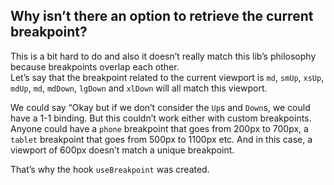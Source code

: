 ## Why isn’t there an option to retrieve the current breakpoint?

This is a bit hard to do and also it doesn’t really match this lib’s philosophy because breakpoints overlap each other.\
Let’s say that the breakpoint related to the current viewport is `md`, `smUp`, `xsUp`, `mdUp`, `md`, `mdDown`, `lgDown` and `xlDown` will all match this viewport.

We could say “Okay but if we don’t consider the `Up`s and `Down`s, we could have a 1-1 binding. But this couldn’t work either with custom breakpoints. Anyone could have a `phone` breakpoint that goes from 200px to 700px, a `tablet` breakpoint that goes from 500px to 1100px etc. And in this case, a viewport of 600px doesn’t match a unique breakpoint.

That’s why the hook `useBreakpoint` was created.
